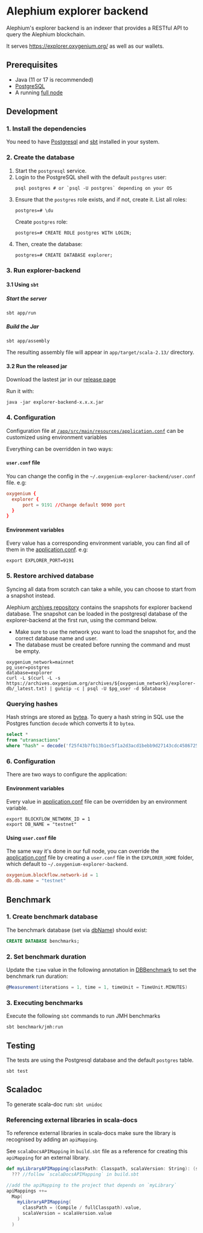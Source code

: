 # Alephium explorer backend

Alephium's explorer backend is an indexer that provides a RESTful API to query the Alephium blockchain.

It serves https://explorer.oxygenium.org/ as well as our wallets.


## Prerequisites

- Java (11 or 17 is recommended)
- [PostgreSQL](https://www.postgresql.org)
- A running [full node](full-node/getting-started.md)

## Development

### 1. Install the dependencies

You need to have [Postgresql][postgresql] and [sbt][sbt] installed in your system.

### 2. Create the database

1. Start the `postgresql` service.
2. Login to the PostgreSQL shell with the default `postgres` user:
   ```shell
   psql postgres # or `psql -U postgres` depending on your OS
   ```
3. Ensure that the `postgres` role exists, and if not, create it.
   List all roles:
   ```shell
   postgres=# \du
   ```
   Create `postgres` role:
   ```shell
   postgres=# CREATE ROLE postgres WITH LOGIN;
   ```
4. Then, create the database:
   ```shell
   postgres=# CREATE DATABASE explorer;
   ```

### 3. Run explorer-backend
#### 3.1 Using `sbt`
##### Start the server

```shell
sbt app/run
```

##### Build the Jar

```shell
sbt app/assembly
```

The resulting assembly file will appear in `app/target/scala-2.13/` directory.

#### 3.2 Run the released jar

Download the lastest jar in our [release page](https://github.com/oxygenium/explorer-backend/releases/latest)

Run it with:

```shell
java -jar explorer-backend-x.x.x.jar
```

### 4. Configuration

Configuration file at [`/app/src/main/resources/application.conf`](https://github.com/oxygenium/explorer-backend/blob/master/app/src/main/resources/application.conf) can be customized using environment variables

Everything can be overridden in two ways:

#### `user.conf` file

You can change the config in the `~/.oxygenium-explorer-backend/user.conf` file. e.g:

```conf
oxygenium {
  explorer {
      port = 9191 //Change default 9090 port
  }
}
```

#### Environment variables

Every value has a corresponding environment variable, you can find all of them in the [application.conf](https://github.com/oxygenium/explorer-backend/blob/master/app/src/main/resources/application.conf).  e.g:

```shell
export EXPLORER_PORT=9191
```

### 5. Restore archived database

Syncing all data from scratch can take a while, you can choose to start from a snapshot instead.

Alephium [archives repository](https://archives.oxygenium.org) contains the snapshots for explorer backend database.
The snapshot can be loaded in the postgresql database of the explorer-backend at the first run, using the command below.

* Make sure to use the network you want to load the snapshot for, and the correct database name and user.
* The database must be created before running the command and must be empty.

```shell
oxygenium_network=mainnet
pg_user=postgres
database=explorer
curl -L $(curl -L -s https://archives.oxygenium.org/archives/${oxygenium_network}/explorer-db/_latest.txt) | gunzip -c | psql -U $pg_user -d $database
```

### Querying hashes

Hash strings are stored as [bytea][bytea]. To query a hash string in
SQL use the Postgres function `decode` which converts it to `bytea`.

```sql
select *
from "utransactions"
where "hash" = decode('f25f43b7fb13b1ec5f1a2d3acd1bebb9d27143cdc4586725162b9d88301b9bd7', 'hex');
```

### 6. Configuration

There are two ways to configure the application:

#### Environment variables

Every value in [application.conf](/app/src/main/resources/application.conf) file can be overridden by an environment variable.

```shell
export BLOCKFLOW_NETWORK_ID = 1
export DB_NAME = "testnet"
```

#### Using `user.conf` file

The same way it's done in our full node, you can override the [application.conf](/app/src/main/resources/application.conf) file by creating a `user.conf` file in the `EXPLORER_HOME` folder, which default to `~/.oxygenium-explorer-backend`.

```conf
oxygenium.blockflow.network-id = 1
db.db.name = "testnet"
```

## Benchmark

### 1. Create benchmark database

The benchmark database (set
via [dbName](/benchmark/src/main/scala/org/oxygenium/explorer/benchmark/db/BenchmarkSettings.scala)) should exist:

```sql
CREATE DATABASE benchmarks;
```

### 2. Set benchmark duration

Update the `time` value in the following annotation
in [DBBenchmark](/benchmark/src/main/scala/org/oxygenium/explorer/benchmark/db/DBBenchmark.scala) to set the benchmark
run duration:

```scala
@Measurement(iterations = 1, time = 1, timeUnit = TimeUnit.MINUTES)
```

### 3. Executing benchmarks

Execute the following `sbt` commands to run JMH benchmarks

```
sbt benchmark/jmh:run
```

## Testing

The tests are using the Postgresql database and the default `postgres` table.

```shell
sbt test
```

[postgresql]: https://www.postgresql.org/
[sbt]: https://www.scala-sbt.org/
[bytea]: https://www.postgresql.org/docs/9.0/datatype-binary.html

## Scaladoc

To generate scala-doc run: `sbt unidoc`

### Referencing external libraries in scala-docs

To reference external libraries in scala-docs make sure the library is recognised by adding an `apiMapping`.

See `scalaDocsAPIMapping` in `build.sbt` file as a reference for creating this `apiMapping` for an external library.

```scala
def myLibraryAPIMapping(classPath: Classpath, scalaVersion: String): (sbt.File, sbt.URL) =
  ??? //follow `scalaDocsAPIMapping` in build.sbt

//add the apiMapping to the project that depends on `myLibrary`
apiMappings ++=
  Map(
    myLibraryAPIMapping(
      classPath = (Compile / fullClasspath).value,
      scalaVersion = scalaVersion.value
    )
  )
```
